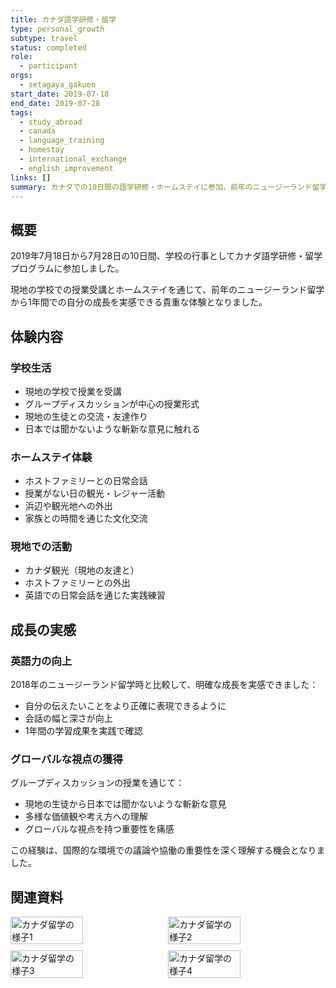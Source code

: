 ```yaml
---
title: カナダ語学研修・留学
type: personal_growth
subtype: travel
status: completed
role:
  - participant
orgs:
  - setagaya_gakuen
start_date: 2019-07-18
end_date: 2019-07-28
tags:
  - study_abroad
  - canada
  - language_training
  - homestay
  - international_exchange
  - english_improvement
links: []
summary: カナダでの10日間の語学研修・ホームステイに参加。前年のニュージーランド留学と比較して英語力の向上を実感し、グローバルな視点の重要性を学んだ。
---
```


## 概要

2019年7月18日から7月28日の10日間、学校の行事としてカナダ語学研修・留学プログラムに参加しました。

現地の学校での授業受講とホームステイを通じて、前年のニュージーランド留学から1年間での自分の成長を実感できる貴重な体験となりました。

## 体験内容

### 学校生活
- 現地の学校で授業を受講
- グループディスカッションが中心の授業形式
- 現地の生徒との交流・友達作り
- 日本では聞かないような斬新な意見に触れる

### ホームステイ体験
- ホストファミリーとの日常会話
- 授業がない日の観光・レジャー活動
- 浜辺や観光地への外出
- 家族との時間を通じた文化交流

### 現地での活動
- カナダ観光（現地の友達と）
- ホストファミリーとの外出
- 英語での日常会話を通じた実践練習

## 成長の実感

### 英語力の向上
2018年のニュージーランド留学時と比較して、明確な成長を実感できました：
- 自分の伝えたいことをより正確に表現できるように
- 会話の幅と深さが向上
- 1年間の学習成果を実践で確認

### グローバルな視点の獲得
グループディスカッションの授業を通じて：
- 現地の生徒から日本では聞かないような斬新な意見
- 多様な価値観や考え方への理解
- グローバルな視点を持つ重要性を痛感

この経験は、国際的な環境での議論や協働の重要性を深く理解する機会となりました。

## 関連資料
<div style="display: flex; flex-wrap: wrap; gap: 10px;">
  <img src="linked_assets/40_Personal_Growth/travels/canada_study_abroad_2019_07/canada_experience1.jpg" alt="カナダ留学の様子1" width="48%">
  <img src="linked_assets/40_Personal_Growth/travels/canada_study_abroad_2019_07/canada_experience2.jpg" alt="カナダ留学の様子2" width="48%">
  <img src="linked_assets/40_Personal_Growth/travels/canada_study_abroad_2019_07/canada_experience3.jpg" alt="カナダ留学の様子3" width="48%">
  <img src="linked_assets/40_Personal_Growth/travels/canada_study_abroad_2019_07/canada_experience4.jpg" alt="カナダ留学の様子4" width="48%">
</div>
